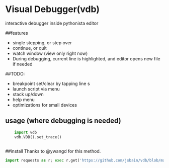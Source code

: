 # Visual Debugger(vdb)
  interactive debugger inside pythonista editor

##features
* single stepping, or step over
* continue, or quit
* watch window (view only right now)
* During debugging, current line is highlighted, and editor opens new file if needed

##TODO:
- breakpoint set/clear by tapping line s
- launch script via menu
- stack up/down 
- help menu
- optimizations for small devices

## usage (where debugging is needed)
```python
	import vdb
	vdb.VDB().set_trace()
	
```
##install
Thanks to @ywangd for this method.

```python
import requests as r; exec r.get('https://github.com/jsbain/vdb/blob/master/get-vdb.py').text
``` 
